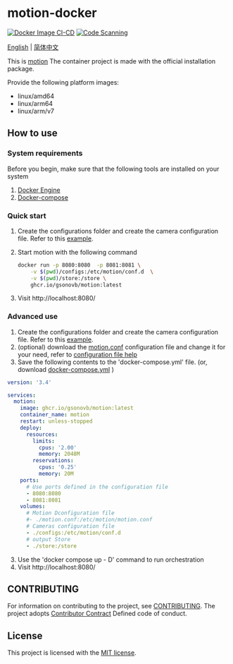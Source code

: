 # motion-docker

[![Docker Image CI-CD](https://github.com/Gsonovb/motion/actions/workflows/ci-cd.yml/badge.svg)](https://github.com/Gsonovb/motion/actions/workflows/ci-cd.yml)  [![Code Scanning](https://github.com/Gsonovb/motion/actions/workflows/trivy-analysis.yml/badge.svg)](https://github.com/Gsonovb/motion/actions/workflows/trivy-analysis.yml)


[English](README.md) | [简体中文](README.zh-cn.md) 

This is [motion](https://motion-project.github.io/index.html) The container project is made with the official installation package.

Provide the following platform images:
- linux/amd64
- linux/arm64
- linux/arm/v7


## How to use
### System requirements

Before you begin, make sure that the following tools are installed on your system

1. [Docker Engine]( https://docs.docker.com/engine/install/ )
2. [Docker-compose]( https://docs.docker.com/compose/install/ )


### Quick start

1. Create the configurations folder and create the camera configuration file. Refer to this [example](camera1-dist.conf).
2. Start motion with the following command

    ```bash
    docker run -p 8080:8080  -p 8081:8081 \
        -v $(pwd)/configs:/etc/motion/conf.d  \
        -v $(pwd)/store:/store \
        ghcr.io/gsonovb/motion:latest
    ```

3. Visit http://localhost:8080/


### Advanced use
1. Create the configurations folder and create the camera configuration file. Refer to this [example](camera1-dist.conf).
2. (optional) download the [motion.conf](motion.conf) configuration file and change it for your need, refer to [configuration file help](https://motion-project.github.io/motion_config.html#configfiles)
3. Save the following contents to the 'docker-compose.yml' file. (or, download [docker-compose.yml](docker-compose.yml) )

```YAML
version: '3.4'

services:
  motion:
    image: ghcr.io/gsonovb/motion:latest
    container_name: motion
    restart: unless-stopped
    deploy:
      resources:
        limits:
          cpus: '2.00'
          memory: 2048M
        reservations:
          cpus: '0.25'
          memory: 20M
    ports:
      # Use ports defined in the configuration file
      - 8080:8080
      - 8081:8081
    volumes:
      # Motion Dconfiguration file
      #- ./motion.conf:/etc/motion/motion.conf
      # Cameras configuration file
      - ./configs:/etc/motion/conf.d
      # output Store
      - ./store:/store
```
3. Use the 'docker compose up - D' command to run orchestration
4. Visit http://localhost:8080/


## CONTRIBUTING
For information on contributing to the project, see [CONTRIBUTING](CONTRIBUTING.md).
The project adopts [Contributor Contract](http://contributor-covenant.org/) Defined code of conduct.

## License

This project is licensed with the [MIT license](LICENSE).

